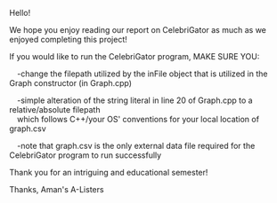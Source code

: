 Hello! <br />

We hope you enjoy reading our report on CelebriGator as much as we enjoyed completing this project!<br />

If you would like to run the CelebriGator program, MAKE SURE YOU: 

&emsp;-change the filepath utilized by the inFile object that is utilized in the Graph constructor (in Graph.cpp) 

&emsp;-simple alteration of the string literal in line 20 of Graph.cpp to a relative/absolute filepath <br />
&emsp;which follows C++/your OS' conventions for your local location of graph.csv

&emsp;-note that graph.csv is the only external data file required for the CelebriGator program to run successfully<br />
  
Thank you for an intriguing and educational semester!<br />

Thanks, 
Aman's A-Listers
